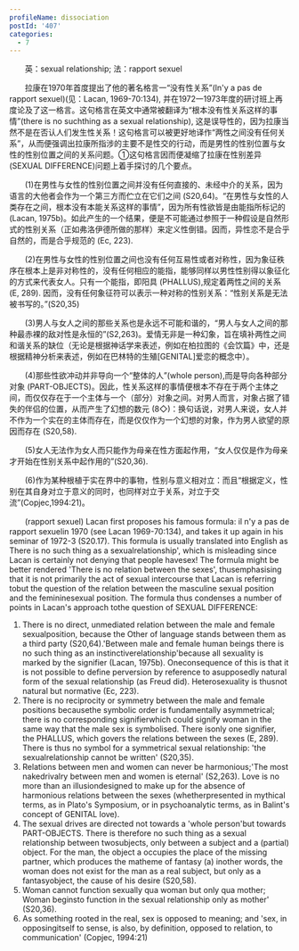 ```yaml
---
profileName: dissociation
postId: '407'
categories:
  - 7
---
```

‌‌‌‌　　英：sexual relationship; 法：rapport sexuel


‌‌‌‌　　拉康在1970年首度提出了他的著名格言一“没有性关系”(ln'y a pas de rapport sexuel)(见：Lacan, 1969-70:134), 并在1972一1973年度的研讨班上再度论及了这一格言。这句格言在英文中通常被翻译为“根本没有性关系这样的事情”(there is no suchthing as a sexual relationship), 这是误导性的，因为拉康当然不是在否认人们发生性关系！这句格言可以被更好地译作“两性之间没有任何关系”，从而便强调出拉康所指涉的主要不是性交的行动，而是男性的性别位置与女性的性别位置之间的关系问题。①这句格言因而便凝缩了拉康在性别差异 (SEXUAL DIFFERENCE)问题上着手探讨的几个要点。

‌‌‌‌　　(1)在男性与女性的性别位置之间并没有任何直接的、未经中介的关系，因为语言的大他者会作为一个第三方而伫立在它们之间 (S20,64)。“在男性与女性的人类存在之间，根本没有本能关系这样的事情”，因为所有性欲皆是由能指所标记的 (Lacan, 1975b)。如此产生的一个结果，便是不可能通过参照于一种假设是自然形式的性别关系（正如弗洛伊德所做的那样）来定义性倒错。因而，异性恋不是合乎自然的，而是合乎规范的 (Ec, 223).

‌‌‌‌　　(2)在男性与女性的性别位置之间也没有任何互易性或者对称性，因为象征秩序在根本上是非对称性的，没有任何相应的能指，能够同样以男性性别得以象征化的方式来代表女人。只有一个能指，即阳具 (PHALLUS),规定着两性之间的关系 (E, 289). 因而，没有任何象征符可以表示一种对称的性别关系：“性别关系是无法被书写的。”(S20,35)

‌‌‌‌　　(3)男人与女人之间的那些关系也是永远不可能和谐的，“男人与女人之间的那种最赤裸的敌对性是永恒的”(S2,263)。爱情无非是一种幻象，旨在填补两性之间和谐关系的缺位（无论是根据神话学来表述，例如在柏拉图的《会饮篇》中，还是根据精神分析来表述，例如在巴林特的生殖[GENITAL]爱恋的概念中）。

‌‌‌‌　　(4)那些性欲冲动并非导向一个“整体的人”(whole person),而是导向各种部分对象 (PART-OBJECTS)。因此，性关系这样的事情便根本不存在于两个主体之间，而仅仅存在于一个主体与一个（部分）对象之间。对男人而言，对象占据了错失的伴侣的位置，从而产生了幻想的数元 (8◇)：换句话说，对男人来说，女人并不作为一个实在的主体而存在，而是仅仅作为一个幻想的对象，作为男人欲望的原因而存在 (S20,58).

‌‌‌‌　　(5)女人无法作为女人而只能作为母亲在性方面起作用，“女人仅仅是作为母亲才开始在性别关系中起作用的”(S20,36).

‌‌‌‌　　(6)作为某种根植于实在界中的事物，性别与意义相对立：而且“根据定义，性别在其自身对立于意义的同时，也同样对立于关系，对立于交流”(Copjec,1994:21)。


‌‌‌‌　　(rapport sexuel) Lacan first proposes his famous formula: il n'y a pas de rapport sexuelin 1970 (see Lacan 1969-70:134), and takes it up again in his seminar of 1972-3 (S20.17). This formula is usually translated into English as There is no such thing as a sexualrelationship', which is misleading since Lacan is certainly not denying that people havesex! The formula might be better rendered 'There is no relation between the sexes', thusemphasising that it is not primarily the act of sexual intercourse that Lacan is referring tobut the question of the relation between the masculine sexual position and the femininesexual position. The formula thus condenses a number of points in Lacan's approach tothe question of SEXUAL DIFFERENCE:
1. There is no direct, unmediated relation between the male and female sexualposition, because the Other of language stands between them as a third party (S20,64).'Between male and female human beings there is no such thing as an instinctiverelationship'because all sexuality is marked by the signifier (Lacan, 1975b). Oneconsequence of this is that it is not possible to define perversion by reference to asupposedly natural form of the sexual relationship (as Freud did). Heterosexuality is thusnot natural but normative (Ec, 223).
2. There is no reciprocity or symmetry between the male and female positions becausethe symbolic order is fundamentally asymmetrical; there is no corresponding signifierwhich could signify woman in the same way that the male sex is symbolised. There isonly one signifier, the PHALLUS, which govers the relations between the sexes (E, 289). There is thus no symbol for a symmetrical sexual relationship: 'the sexualrelationship cannot be written' (S20,35).
3. Relations between men and women can never be harmonious;'The most nakedrivalry between men and women is eternal' (S2,263). Love is no more than an illusiondesigned to make up for the absence of harmonious relations between the sexes (whetherpresented in mythical terms, as in Plato's Symposium, or in psychoanalytic terms, as in Balint's concept of GENITAL love).
4. The sexual drives are directed not towards a 'whole person'but towards PART-OBJECTS. There is therefore no such thing as a sexual relationship between twosubjects, only between a subject and a (partial) object. For the man, the object a occupies the place of the missing partner, which produces the matheme of fantasy (a) inother words, the woman does not exist for the man as a real subject, but only as a fantasyobject, the cause of his desire (S20,58).
5. Woman cannot function sexually qua woman but only qua mother; Woman beginsto function in the sexual relationship only as mother' (S20,36).
6. As something rooted in the real, sex is opposed to meaning; and 'sex, in opposingitself to sense, is also, by definition, opposed to relation, to communication' (Copjec, 1994:21)

